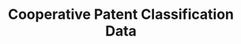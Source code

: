---
layout: default
bigquery: https://console.cloud.google.com/bigquery?p=patents-public-data&d=cpc&page=dataset
citation: '“Cooperative Patent Classification” by the EPO and USPTO, for public use. '
contributors: EPO, USPTO
cost: None
description: Cooperative Patent Classification Data contains the scheme and definitions
  of the Cooperative Patent Classification system for classifying patent documents.
  The CPC is the result of a partnership between the EPO and the USPTO in their joint
  effort to develop a common, internationally compatible classification system for
  technical documents, in particular patent publications, which will be used by both
  offices in the patent granting process
documentation: https://www.cooperativepatentclassification.org/cpcSchemeAndDefinitions
last_edit: 04/09/2022, 14:54:26
location: https://www.cooperativepatentclassification.org/index
maintained_by: USPTO, EPO
schema_fields:
- informativeReferences
- applicationReferences
- limiting_references
- child_groups
- glossary
- sizeCache
- title_part
- breakdownCode
- informative_references
- symbol
- residualReferences
- limitingReferences
- not_allocatable
- synonyms
- definition
- titleFull
- childGroups
- dateRevised
- level
- notAllocatable
- breakdown_code
- additional_only
- status
- residual_references
- application_references
- titlePart
- ipcConcordant
- title_full
- parents
- date_revised
- children
- ipc_concordant
shortname: cooperative_patent_classification
tags:
- patents
- science
title: Cooperative Patent Classification Data
uuid: 984374a7-16e9-4b35-9445-458daceb01bf
---